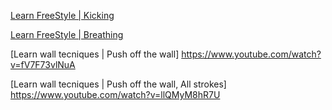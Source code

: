 
[Learn FreeStyle | Kicking](https://youtu.be/PyS3hkU1-is)

[Learn FreeStyle | Breathing](https://youtu.be/l2ZAJL8Ar7Q)

[Learn wall tecniques | Push off the wall] https://www.youtube.com/watch?v=fV7F73vlNuA

[Learn wall tecniques | Push off the wall, All strokes]  https://www.youtube.com/watch?v=llQMyM8hR7U
